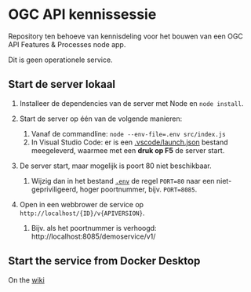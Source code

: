 # OGC API kennissessie
Repository ten behoeve van kennisdeling voor het bouwen van een OGC API Features & Processes node app.

Dit is geen operationele service.

## Start de server lokaal

1. Installeer de dependencies van de server met Node en `node install`.
2. Start de server op één van de volgende manieren:

   1. Vanaf de commandline: `node --env-file=.env src/index.js`
   2. In Visual Studio Code: er is een [.vscode/launch.json](.vscode/launch.json) bestand meegeleverd, waarmee met een **druk op F5** de server start.
     
3. De server start, maar mogelijk is poort 80 niet beschikbaar.
   1. Wijzig dan in het bestand [`.env`](.env) de regel `PORT=80` naar een niet-gepriviligeerd, hoger poortnummer, bijv. `PORT=8085`.

4. Open in een webbrower de service op `http://localhost/{ID}/v{APIVERSION}`.
   1. Bijv. als het poortnummer is verhoogd: http://localhost:8085/demoservice/v1/

## Start the service from Docker Desktop
On the [wiki](https://github.com/Geonovum/ogc-api-kennissessie/wiki/Starting-the-service-on-Docker-Desktop)
